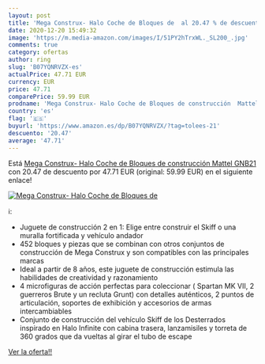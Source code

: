 ```yaml
---
layout: post
title: 'Mega Construx- Halo Coche de Bloques de  al 20.47 % de descuento'
date: 2020-12-20 15:49:32
image: 'https://m.media-amazon.com/images/I/51PY2hTrxWL._SL200_.jpg'
comments: true
category: ofertas
author: ring
slug: 'B07YQNRVZX-es'
actualPrice: 47.71 EUR
currency: EUR
price: 47.71
comparePrice: 59.99 EUR
prodname: 'Mega Construx- Halo Coche de Bloques de construcción  Mattel GNB21 '
country: 'es'
flag: '🇪🇸'
buyurl: 'https://www.amazon.es/dp/B07YQNRVZX/?tag=tolees-21'
descuento: '20.47'
average: '47.71'
---
```


Está [Mega Construx- Halo Coche de Bloques de construcción  Mattel GNB21 ](https://www.amazon.es/dp/B07YQNRVZX/?tag=tolees-21) con 20.47 de descuento por 47.71 EUR (original: 59.99 EUR) en el siguiente enlace!

[![Mega Construx- Halo Coche de Bloques de ](https://m.media-amazon.com/images/I/51PY2hTrxWL._SL200_.jpg)](https://www.amazon.es/dp/B07YQNRVZX/?tag=tolees-21)

ℹ️:

- Juguete de construcción 2 en 1: Elige entre construir el Skiff o una muralla fortificada y vehículo andador
- 452 bloques y piezas que se combinan con otros conjuntos de construcción de Mega Construx y son compatibles con las principales marcas
- Ideal a partir de 8 años, este juguete de construcción estimula las habilidades de creatividad y razonamiento
- 4 microfiguras de acción perfectas para coleccionar ( Spartan MK VII, 2 guerreros Brute y un recluta Grunt) con detalles auténticos, 2 puntos de articulación, soportes de exhibición y accesorios de armas intercambiables
- Conjunto de construcción del vehículo Skiff de los Desterrados inspirado en Halo Infinite con cabina trasera, lanzamisiles y torreta de 360 grados que da vueltas al girar el tubo de escape

[Ver la oferta!!](https://www.amazon.es/dp/B07YQNRVZX/?tag=tolees-21)
